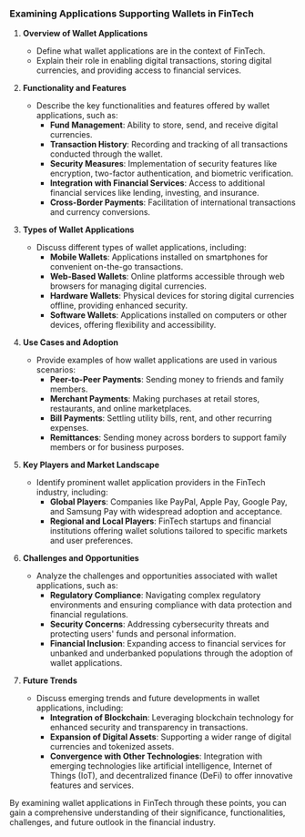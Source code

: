 ### Examining Applications Supporting Wallets in FinTech

1. **Overview of Wallet Applications**

   - Define what wallet applications are in the context of FinTech.
   - Explain their role in enabling digital transactions, storing digital currencies, and providing access to financial services.

2. **Functionality and Features**

   - Describe the key functionalities and features offered by wallet applications, such as:
     - **Fund Management**: Ability to store, send, and receive digital currencies.
     - **Transaction History**: Recording and tracking of all transactions conducted through the wallet.
     - **Security Measures**: Implementation of security features like encryption, two-factor authentication, and biometric verification.
     - **Integration with Financial Services**: Access to additional financial services like lending, investing, and insurance.
     - **Cross-Border Payments**: Facilitation of international transactions and currency conversions.

3. **Types of Wallet Applications**

   - Discuss different types of wallet applications, including:
     - **Mobile Wallets**: Applications installed on smartphones for convenient on-the-go transactions.
     - **Web-Based Wallets**: Online platforms accessible through web browsers for managing digital currencies.
     - **Hardware Wallets**: Physical devices for storing digital currencies offline, providing enhanced security.
     - **Software Wallets**: Applications installed on computers or other devices, offering flexibility and accessibility.

4. **Use Cases and Adoption**

   - Provide examples of how wallet applications are used in various scenarios:
     - **Peer-to-Peer Payments**: Sending money to friends and family members.
     - **Merchant Payments**: Making purchases at retail stores, restaurants, and online marketplaces.
     - **Bill Payments**: Settling utility bills, rent, and other recurring expenses.
     - **Remittances**: Sending money across borders to support family members or for business purposes.

5. **Key Players and Market Landscape**

   - Identify prominent wallet application providers in the FinTech industry, including:
     - **Global Players**: Companies like PayPal, Apple Pay, Google Pay, and Samsung Pay with widespread adoption and acceptance.
     - **Regional and Local Players**: FinTech startups and financial institutions offering wallet solutions tailored to specific markets and user preferences.

6. **Challenges and Opportunities**

   - Analyze the challenges and opportunities associated with wallet applications, such as:
     - **Regulatory Compliance**: Navigating complex regulatory environments and ensuring compliance with data protection and financial regulations.
     - **Security Concerns**: Addressing cybersecurity threats and protecting users' funds and personal information.
     - **Financial Inclusion**: Expanding access to financial services for unbanked and underbanked populations through the adoption of wallet applications.

7. **Future Trends**
   - Discuss emerging trends and future developments in wallet applications, including:
     - **Integration of Blockchain**: Leveraging blockchain technology for enhanced security and transparency in transactions.
     - **Expansion of Digital Assets**: Supporting a wider range of digital currencies and tokenized assets.
     - **Convergence with Other Technologies**: Integration with emerging technologies like artificial intelligence, Internet of Things (IoT), and decentralized finance (DeFi) to offer innovative features and services.

By examining wallet applications in FinTech through these points, you can gain a comprehensive understanding of their significance, functionalities, challenges, and future outlook in the financial industry.
